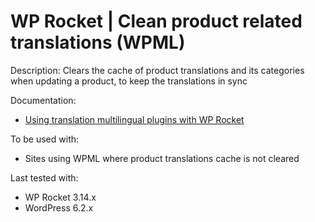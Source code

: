 # WP Rocket | Clean product related translations (WPML)

Description: Clears the cache of product translations and its categories when updating a product, to keep the translations in sync

Documentation:
* [Using translation multilingual plugins with WP Rocket](https://docs.wp-rocket.me/article/76-using-translation-multilingual-plugins)

To be used with:
* Sites using WPML where product translations cache is not cleared

Last tested with:
* WP Rocket 3.14.x
* WordPress 6.2.x
